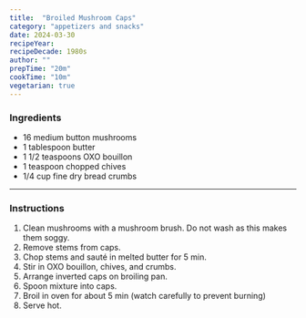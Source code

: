 ```yaml
---
title:  "Broiled Mushroom Caps"
category: "appetizers and snacks"
date: 2024-03-30
recipeYear: 
recipeDecade: 1980s
author: ""
prepTime: "20m"
cookTime: "10m"
vegetarian: true
---
```


### Ingredients

- 16 medium button mushrooms
- 1 tablespoon butter
- 1 1/2 teaspoons OXO bouillon
- 1 teaspoon chopped chives
- 1/4 cup fine dry bread crumbs

---

### Instructions

1. Clean mushrooms with a mushroom brush. Do not wash as this makes them soggy.
2. Remove stems from caps.
3. Chop stems and sauté in melted butter for 5 min.
4. Stir in OXO bouillon, chives, and crumbs.
5. Arrange inverted caps on broiling pan.
6. Spoon mixture into caps.
7. Broil in oven for about 5 min (watch carefully to prevent burning)
6. Serve hot.
